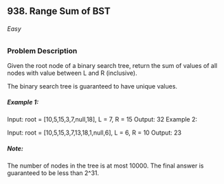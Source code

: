 ## 938. Range Sum of BST
###### Easy

### Problem Description

Given the root node of a binary search tree, return the sum of values of all nodes with value between L and R (inclusive).

The binary search tree is guaranteed to have unique values.

 

##### Example 1:

Input: root = [10,5,15,3,7,null,18], L = 7, R = 15
Output: 32
Example 2:

Input: root = [10,5,15,3,7,13,18,1,null,6], L = 6, R = 10
Output: 23
 

##### Note:

The number of nodes in the tree is at most 10000.
The final answer is guaranteed to be less than 2^31.